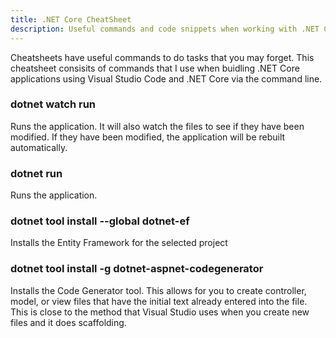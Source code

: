 ```yaml
---
title: .NET Core CheatSheet
description: Useful commands and code snippets when working with .NET Core and C# (c-sharp)
---
```


Cheatsheets have useful commands to do tasks that you may forget. This cheatsheet 
consisits of commands that I use when buidling .NET Core applications using Visual 
Studio Code and .NET Core via the command line. 

### dotnet watch run 

Runs the application. It will also watch the files to see if they have been modified. 
If they have been modified, the application will be rebuilt automatically.

### dotnet run 

Runs the application. 

### dotnet tool install --global dotnet-ef 

Installs the Entity Framework for the selected project 

### dotnet tool install -g dotnet-aspnet-codegenerator 

Installs the Code Generator tool. This allows for you to create controller, model, or 
view files that have the initial text already entered into the file. This is close to 
the method that Visual Studio uses when you create new files and it does scaffolding.

